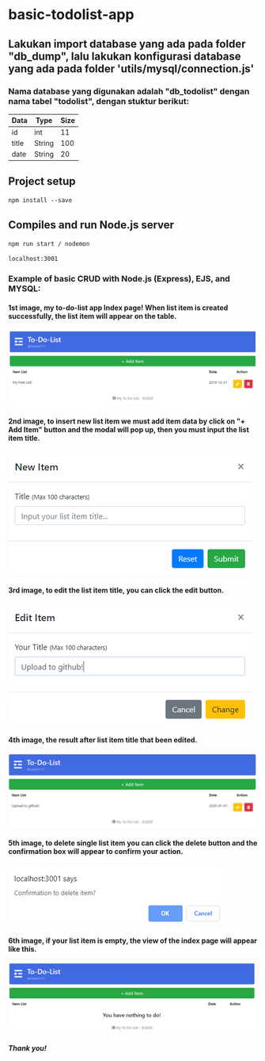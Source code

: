 # basic-todolist-app

## Lakukan import database yang ada pada folder "db_dump", lalu lakukan konfigurasi database yang ada pada folder 'utils/mysql/connection.js'
### Nama database yang digunakan adalah "db_todolist" dengan nama tabel "todolist", dengan stuktur berikut:
Data | Type | Size
------------ | -------------| -------------
id | int | 11
title | String | 100
date | String | 20

## Project setup
```
npm install --save
```
## Compiles and run Node.js server
```
npm run start / nodemon
```
```
localhost:3001
```

### Example of basic CRUD with Node.js (Express), EJS, and MYSQL:
#### 1st image, my to-do-list app Index page! When list item is created successfully, the list item will appear on the table.

![First image](https://raw.githubusercontent.com/badawi1713/basic-todolist/master/public/images/image1.PNG)

#### 2nd image, to insert new list item we must add item data by click on "+ Add Item" button and the modal will pop up, then you must input the list item title.

![Second image](https://raw.githubusercontent.com/badawi1713/basic-todolist/master/public/images/image2.PNG)

#### 3rd image, to edit the list item title, you can click the edit button.

![Third image](https://raw.githubusercontent.com/badawi1713/basic-todolist/master/public/images/image3.PNG)

#### 4th image, the result after list item title that been edited.

![Fourth image](https://raw.githubusercontent.com/badawi1713/basic-todolist/master/public/images/image4.PNG)

#### 5th image, to delete single list item you can click the delete button and the confirmation box will appear to confirm your action.

![Fifth image](https://raw.githubusercontent.com/badawi1713/basic-todolist/master/public/images/image5.PNG)

#### 6th image, if your list item is empty, the view of the index page will appear like this.

![Sixth image](https://raw.githubusercontent.com/badawi1713/basic-todolist/master/public/images/image6.PNG)

##### Thank you!
